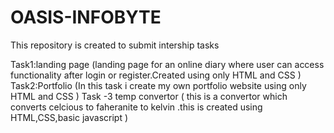 # OASIS-INFOBYTE
This repository is created to submit intership tasks

Task1:landing page 
(landing page for an online diary where user can access functionality after login or register.Created using only HTML and CSS )
Task2:Portfolio 
(In this task i create my own portfolio website using only HTML and CSS )
Task -3 temp convertor
( this is a convertor which converts celcious to faheranite to kelvin .this is created using HTML,CSS,basic javascript )
